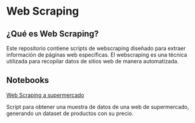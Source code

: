 # **Web Scraping**

## **¿Qué es Web Scraping?**
Este repositorio contiene scripts de webscraping diseñado para extraer información de páginas web específicas. El webscraping es una técnica utilizada para recopilar datos de sitios web de manera automatizada.

## Notebooks

[Web Scraping a supermercado](https://colab.research.google.com/drive/18IO1RSzDhU4yKZSgWj7iKB3-TAVa0YbO?usp=sharing)

Script para obtener una muestra de datos de una web de supermercado, generando un dataset de productos con su precio.
